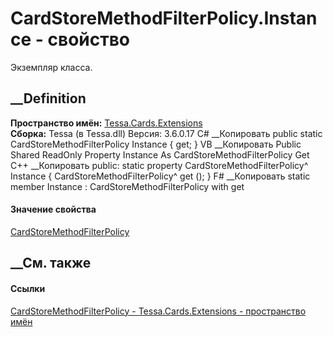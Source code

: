 # CardStoreMethodFilterPolicy.Instance - свойство
Экземпляр класса.
##  __Definition
 **Пространство имён:** [Tessa.Cards.Extensions](N_Tessa_Cards_Extensions.htm)  
 **Сборка:** Tessa (в Tessa.dll) Версия: 3.6.0.17
C# __Копировать
     public static CardStoreMethodFilterPolicy Instance { get; }
VB __Копировать
     Public Shared ReadOnly Property Instance As CardStoreMethodFilterPolicy
    	Get
C++ __Копировать
     public:
    static property CardStoreMethodFilterPolicy^ Instance {
    	CardStoreMethodFilterPolicy^ get ();
    }
F# __Копировать
     static member Instance : CardStoreMethodFilterPolicy with get
#### Значение свойства
[CardStoreMethodFilterPolicy](T_Tessa_Cards_Extensions_CardStoreMethodFilterPolicy.htm)
##  __См. также
#### Ссылки
[CardStoreMethodFilterPolicy -
](T_Tessa_Cards_Extensions_CardStoreMethodFilterPolicy.htm)
[Tessa.Cards.Extensions - пространство имён](N_Tessa_Cards_Extensions.htm)
